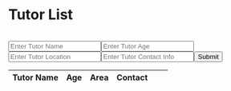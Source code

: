 <html>
    <head>
        <style>
            .role {
                color: red;
            }
        </style>
    </head>
    <body>
        <h1 class="text-center m-5 text-success">Tutor List</h1>
        <br>
        <div class="table-responsive mx-5">
            <table class="table table-hover table-bordered border-secondary mb-5">
                <thead>
                    <tr>
                        <th scope="col">Tutor Name</th>
                        <th scope="col">Age</th>
                        <th scope="col">Area</th>
                        <th scope="col">Contact</th>
                        <input id="tutorname" placeholder="Enter Tutor Name">
                        <input id="age" placeholder="Enter Tutor Age">
                        <input id="area" placeholder="Enter Tutor Location">
                        <input id="contact" placeholder="Enter Tutor Contact Info">
                        <button onclick="createTutor()">Submit</button>
                        <br>
                        <!-- Update and delete -->
                        <th scope="col"></th>
                        <th scope="col"></th>
                    </tr>
                </thead>
                <tbody class="table-group-divider" id="tutors">
                </tbody>
            </table>
        </div>
        <script>
            // prepare fetch urls
            // const club_url = "http://localhost:8192/api/club";
            const tutor_url = "https://hetvitrivedi.tk/api/tutor";
            const get_url = tutor_url + "/";
            const tutorContainer = document.getElementById("tutors");
            // prepare fetch GET options
            const options = {
                method: 'GET', // *GET, POST, PUT, DELETE, etc.
                // mode: 'cors', // no-cors, *cors, same-origin
                cache: 'default', // *default, no-cache, reload, force-cache, only-if-cached
                // credentials: 'same-origin', // include, same-origin, omit
                headers: {
                'Content-Type': 'application/json'
                // 'Content-Type': 'application/x-www-form-urlencoded',
                },
                const post_options = {...options, method: 'POST'}; // clones and replaces method
            };
            // fetch the API
            fetch(get_url, options)
                // response is a RESTful "promise" on any successful fetch
                .then(response => {
                // check for response errors
                if (response.status !== 200) {
                    error('GET API response failure: ' + response.status);
                    return;
                }
                // valid response will have JSON data
                response.json().then(data => {
                    for (const row of data) {
                        console.log(row);
                        // columns
                        const tr = document.createElement("tr");
                        const tutorname = document.createElement("td");
                        const age = document.createElement("td");
                        const area = document.createElement("td");
                        const contact = document.createElement("td");
                        tutorname.innerHTML = row.tutorname;
                        age.innerHTML = row.age;
                        area.innerHTML = row.area;
                        contact.innerHTML = row.contact
                        // add all columns to the row
                        tr.appendChild(tutorname);
                        tr.appendChild(age);
                        tr.appendChild(area);
                        tr.appendChild(contact);
                        // add row to table
                        tutorContainer.appendChild(tr);
                    }    
                })
            })
            // catch fetch errors (ie Nginx ACCESS to server blocked)
            .catch(err => {
                error(err + " " + get_url);
            });
            // Something went wrong with actions or responses
            function error(err) {
                // log as Error in console
                console.error(err);
                // append error to resultContainer
                const tr = document.createElement("tr");
                const td = document.createElement("td");
                td.innerHTML = err;
                tr.appendChild(td);
                tutorContainer.appendChild(tr);
            }
            /* Create new tutor */
	function createTutor() {
		const tutorname = document.getElementById("tutorname").value;
		// encode URI to handle special characters
		const tutorname_encoded = encodeURIComponent(tutorname);
        const create_url = tutor_url + "&text=" + tutorname_encoded;
		fetch(create_url, post_options)
			.then(response => {
				if (response.status !== 200) {
					error('CREATE API response failure: ' + response.status);
					return;
				}
				response.json().then(data => {
					console.log(data);
					// update table by adding row with id
					let row = resultContainer.insertRow(resultContainer.rows.length);
					let tutorname = row.insertCell(0);
					let age = row.insertCell(1);
                    let area = row.insertCell(2);
                    let contact = row.insertCell(3);
					// let cbunit = row.insertCell(2);
					// let cbtopic = row.insertCell(3);
					// let tags = row.insertCell(4);
					tutorname.innerHTML = data.tutorname;
					age.innerHTML = data.age;
                    area.innerHTML = data.area;
                    contact.innerHTML = data.contact;
				});
			})
		    // clear input fields
		    document.getElementById("tutorname").value = "";
	}
        </script>
    </body>
</html>